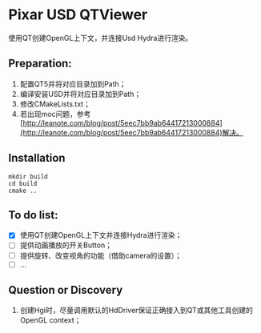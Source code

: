 # Pixar USD QTViewer

使用QT创建OpenGL上下文，并连接Usd Hydra进行渲染。

## Preparation:

1. 配置QT5并将对应目录加到Path；
2. 编译安装USD并将对应目录加到Path；
3. 修改CMakeLists.txt；
4. 若出现moc问题，参考[http://leanote.com/blog/post/5eec7bb9ab64417213000884](http://leanote.com/blog/post/5eec7bb9ab64417213000884)解决。

## Installation

```
mkdir build
cd build
cmake ..
```

## To do list:

* [X] 使用QT创建OpenGL上下文并连接Hydra进行渲染；
* [ ] 提供动画播放的开关Button；
* [ ] 提供旋转、改变视角的功能（借助camera的设置）；
* [ ] ...

## Question or Discovery

1. 创建Hgi时，尽量调用默认的HdDriver保证正确接入到QT或其他工具创建的OpenGL context；
